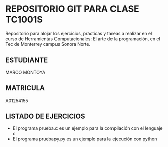 # REPOSITORIO GIT PARA CLASE TC1001S
Repositorio para alojar los ejercicios, prácticas y tareas a realizar en el curso de Herramientas Computacionales: El arte de la programación, en el Tec de Monterrey campus Sonora Norte.
## ESTUDIANTE
MARCO MONTOYA
## MATRICULA
A01254155
## LISTADO DE EJERCICIOS
* El programa prueba.c es un ejemplo para la compilación con el lenguaje c
* El programa pruebapy.py es un ejemplo para la ejecución con python
